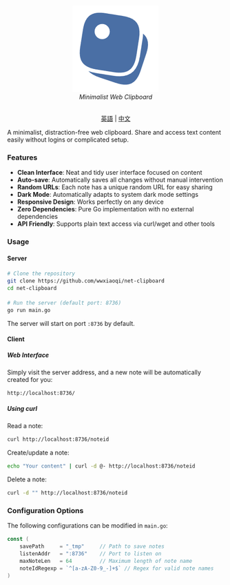 <p align="center">
<img alt="Clipboard" src="favicon.png">
<br>
<em>Minimalist Web Clipboard</em>
<br><br>

<p align="center">
<a href="README-EN.md">英語</a> | <a href="README.md">中文</a>
</p>


A minimalist, distraction-free web clipboard. Share and access text content easily without logins or complicated setup.

### Features

- **Clean Interface**: Neat and tidy user interface focused on content
- **Auto-save**: Automatically saves all changes without manual intervention
- **Random URLs**: Each note has a unique random URL for easy sharing
- **Dark Mode**: Automatically adapts to system dark mode settings
- **Responsive Design**: Works perfectly on any device
- **Zero Dependencies**: Pure Go implementation with no external dependencies
- **API Friendly**: Supports plain text access via curl/wget and other tools

### Usage

#### Server

```bash
# Clone the repository
git clone https://github.com/wwxiaoqi/net-clipboard
cd net-clipboard

# Run the server (default port: 8736)
go run main.go
```

The server will start on port `:8736` by default.

#### Client

##### Web Interface

Simply visit the server address, and a new note will be automatically created for you:

```
http://localhost:8736/
```

##### Using curl

Read a note:
```bash
curl http://localhost:8736/noteid
```

Create/update a note:
```bash
echo "Your content" | curl -d @- http://localhost:8736/noteid
```

Delete a note:
```bash
curl -d "" http://localhost:8736/noteid
```

### Configuration Options

The following configurations can be modified in `main.go`:

```go
const (
    savePath     = "_tmp"     // Path to save notes
    listenAddr   = ":8736"    // Port to listen on
    maxNoteLen   = 64         // Maximum length of note name
    noteIdRegexp = `^[a-zA-Z0-9_-]+$` // Regex for valid note names
)
```
